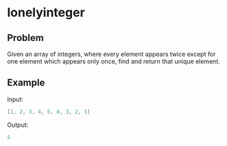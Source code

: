 # lonelyinteger

## Problem

Given an array of integers, where every element appears twice except for one element which appears only once, find and return that unique element.

## Example

Input:

```java
[1, 2, 3, 4, 5, 4, 3, 2, 1]

```

Output:

```java
5

```